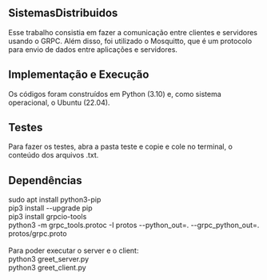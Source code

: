 ## SistemasDistribuidos
Esse trabalho consistia em fazer a comunicação entre clientes e servidores usando o GRPC. Além disso, foi utilizado o Mosquitto, que é um protocolo para envio de dados entre aplicações e servidores.

## Implementação e Execução
Os códigos foram construídos em Python (3.10) e, como sistema operacional, o Ubuntu (22.04).

## Testes
Para fazer os testes, abra a pasta teste e copie e cole no terminal, o conteúdo dos arquivos .txt.

## Dependências
sudo apt install python3-pip <br />
pip3 install --upgrade pip <br />
pip3 install grpcio-tools <br />
python3 -m grpc_tools.protoc -I protos --python_out=. --grpc_python_out=. protos/grpc.proto<br />
<br />
Para poder executar o server e o client:<br />
python3 greet_server.py<br />
python3 greet_client.py
